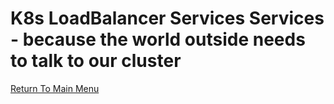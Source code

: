 # K8s LoadBalancer Services Services - because the world outside needs to talk to our cluster

[Return To Main Menu](/README.md)
